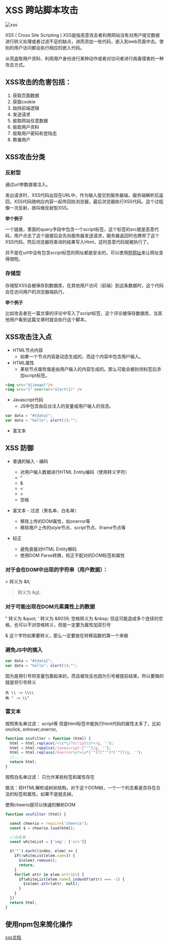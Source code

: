 # XSS 跨站脚本攻击
![xss](img/xss.png) 

XSS ( Cross Site Scripting )
XSS是指恶意攻击者利用网站没有对用户提交数据进行转义处理或者过滤不足的缺点，进而添加一些代码，嵌入到web页面中去。使别的用户访问都会执行相应的嵌入代码。

从而盗取用户资料、利用用户身份进行某种动作或者对访问者进行病毒侵害的一种攻击方式。

## XSS攻击的危害包括：

1. 获取页面数据
2. 获取cookie
3. 劫持前端逻辑
4. 发送请求
5. 偷取网站任意数据
6. 偷取用户资料
7. 偷取用户密码和登陆态
8. 欺骗用户
   
## XSS攻击分类

### 反射型
通过url参数直接注入。

发出请求时，XSS代码出现在URL中，作为输入提交到服务器端，服务端解析后返回，XSS代码随响应内容一起传回给浏览器，最后浏览器执行XSS代码。这个过程像一次反射，故叫做反射型XSS。

**举个例子**

一个链接，里面的query字段中包含一个script标签，这个标签的src就是恶意代码，用户点击了这个链接后会先向服务器发送请求，服务器返回时也携带了这个XSS代码，然后浏览器将查询的结果写入Html，这时恶意代码就被执行了。

并不是在url中没有包含script标签的网址都是安全的，可以使用[短网址](dwz.com)来让网址变得很短。



### 存储型
存储型XSS会被保存到数据库，在其他用户访问（前端）到这条数据时，这个代码会在访问用户的浏览器端执行。

**举个例子**

比如攻击者在一篇文章的评论中写入了script标签，这个评论被保存数据库，当其他用户看到这篇文章时就会执行这个脚本。



## XSS攻击注入点
 - HTML节点内容
   - 如果一个节点内容是动态生成的，而这个内容中包含用户输入。
 - HTML属性
   - 某些节点属性值是由用户输入的内容生成的。那么可能会被封闭标签后添加script标签。
```html
<img src="${image}"/>
<img src="1" onerror="alert(1)" />
```
 - Javascript代码
   - JS中包含由后台注入的变量或用户输入的信息。
```js
var data = "#{data}";
var data = "hello"; alert(1);"";
```
 - 富文本


## XSS 防御
 - 普通的输入 - 编码
   - 对用户输入数据进行HTML Entity编码（使用转义字符）
   - "
   - &
   - <
   - \>
   - 空格

 - 富文本 - 过滤（黑名单、白名单）
   - 移除上传的DOM属性，如onerror等
   - 移除用户上传的style节点、script节点、iframe节点等

 - 较正
   - 避免直接对HTML Entity解码
   - 使用DOM Parse转换，校正不配对的DOM标签和属性


### 对于会在DOM中出现的字符串（用户数据）：

 < 转义为 \&lt;
 > 转义为 \&gt;

### 对于可能出现在DOM元素属性上的数据

 " 转义为 \&quot;
 ' 转义为 \&9039;
 空格转义为 \&nbsp; 但这可能造成多个连续的空格，也可以不对空格转义，但是一定要为属性加双引号

 & 这个字符如果要转义，那么一定要放在转移函数的第一个来做

### 避免JS中的插入
```js
var data = "#{data}";
var data = "hello"; alert(1);"";
```
因为是用引号将变量包裹起来的，而且被攻击也因为引号被提前结束，所以要做的就是将引号转义
```
先 \\ -> \\\\
再 " -> \\"
```

### 富文本

按照黑名单过滤： script等
但是html标签中能执行html代码的属性太多了，比如onclick, onhover,onerror, <a href="jacascript:alert(1)">
```js
function xssFilter = function (html) {
  html = html.replace(/<\s*\/?script\s*>/g, '');
  html = html.repalce(/javascript:[^'"]/g, '');
  html = html.replace(/onerror\s*=\s*['"]?[^'"]*['"]?/g, '');
  //....
  return html;
}
```

按照白名单过滤： 只允许某些标签和属性存在

做法：将HTML解析成树状结构，对于这个DOM树，一个一个的去看是否存在合法的标签和属性，如果不是就去掉。

使用cheerio就可以快速的解析DOM
```js
function xssFilter (html) {

  const cheerio = require('cheerio');
  const $ = cheerio.load(html);

  //白名单
  const whiteList = {'img': ['src']}

  $('*').each((index, elem) => {
    if(!whiteList[elem.name]) {
      $(elem).remove();
      return;
    }
    for(let attr in elem.attribs) {
      if(whiteList[elem.name].indexOf(attr) === -1) {
        $(elem).attr(attr, null);
      }
    }
  })
  return html;
}
```

## 使用npm包来简化操作
[xss文档](https://github.com/leizongmin/js-xss/blob/master/README.zh.md)

